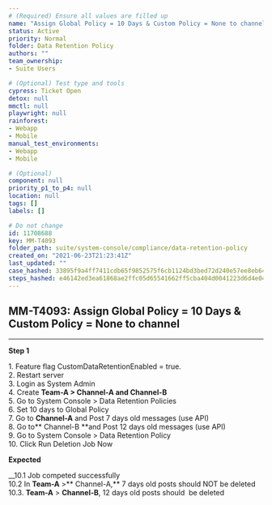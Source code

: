 ```yaml
---
# (Required) Ensure all values are filled up
name: "Assign Global Policy = 10 Days & Custom Policy = None to channel"
status: Active
priority: Normal
folder: Data Retention Policy
authors: ""
team_ownership: 
- Suite Users

# (Optional) Test type and tools
cypress: Ticket Open
detox: null
mmctl: null
playwright: null
rainforest: 
- Webapp
- Mobile
manual_test_environments: 
- Webapp
- Mobile

# (Optional)
component: null
priority_p1_to_p4: null
location: null
tags: []
labels: []

# Do not change
id: 11708688
key: MM-T4093
folder_path: suite/system-console/compliance/data-retention-policy
created_on: "2021-06-23T21:23:41Z"
last_updated: ""
case_hashed: 33895f9a4ff7411cdb65f9852575f6cb1124bd3bed72d240e57ee8eb6464713e4db392e0e3ece1f11695f89279d4e3c2
steps_hashed: e46142ed3ea61868ae2ffc05d65541662ff5cba404d0041223d6d4e0412fd8706f69a11c3e87a389bab177cafd127c3f
---
```


## MM-T4093: Assign Global Policy = 10 Days & Custom Policy = None to channel

---

**Step 1**

1\. Feature flag CustomDataRetentionEnabled = true.\
2\. Restart server\
3\. Login as System Admin\
4\. Create **Team-A **> **Channel-A** and** Channel-B**\
5\. Go to System Console > Data Retention Policies\
6\. Set 10 days to Global Policy\
7\. Go to **Channel-A** and Post 7 days old messages (use API)\
8\. Go to\*\* Channel-B \*\*and Post 12 days old messages (use API)\
9\. Go to System Console > Data Retention Policy\
10\. Click Run Deletion Job Now

**Expected**

\_\_10.1 Job competed successfully\
10.2 In **Team-A** >\*\* Channel-A,\*\* 7 days old posts should NOT be deleted\
10.3. **Team-A** > **Channel-B**, 12 days old posts should  be deleted
